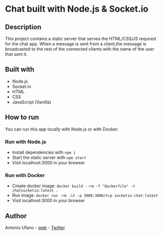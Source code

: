# Chat built with Node.js & Socket.io

## Description

This project contains a static server that serves the HTML/CSS/JS required for the chat app.
When a message is sent from a client,the message is broadcasted to the rest of the connected clients with the name of the user that sent it.

## Built with

- Node.js
- Socket.io
- HTML
- CSS
- JavaScript (Vanilla)

## How to run

You can run this app locally with Node.js or with Docker:

### Run with Node.js

- Install dependencies with `npm i`
- Start the static server with `npm start`
- Visit localhost:3000 in your browser

### Run with Docker

- Create docker image: `docker build --rm -f "Dockerfile" -t chatsocketio:latest .`
- Run image: `docker run -rm -it -p 3000:3000/tcp socketio-chat:latest`
- Visit localhost:3000 in your browser

## Author

Antonio Ufano - [web](https://antonioufano.com) - [Twitter](https://twitter.com/uf4no)
